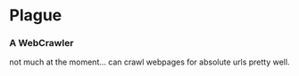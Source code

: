 
# Plague
### A WebCrawler

not much at the moment... can crawl webpages for absolute urls pretty well. 
